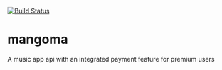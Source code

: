 [![Build Status](https://travis-ci.org/gitoshh/mangoma.svg?branch=master)](https://travis-ci.org/gitoshh/mangoma)
# mangoma
A music app api with an integrated payment feature for premium users

